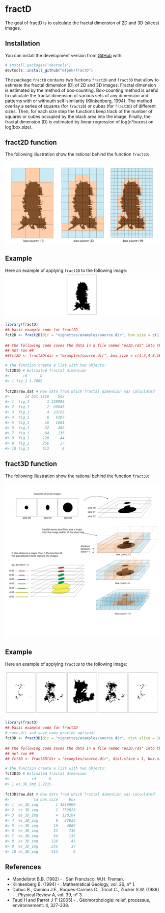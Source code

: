 
<!-- README.md is generated from README.Rmd. Please edit that file -->
# fractD

<!-- badges: start -->
<!-- badges: end -->
The goal of fractD is to calculate the fractal dimension of 2D and 3D (slices) images.

## Installation

You can install the development version from [GitHub](https://github.com/) with:

``` r
# install.packages("devtools")
devtools::install_github("mfpok/fractD")
```

The package `fractD` contains two fuctions `fract2D` and `fract3D` that allow to estimate the fractal dimension (D) of 2D and 3D images. Fractal dimension is estimated by the method of box-counting. Box-counting method is useful to calculate the fractal dimension of various sets of any dimension and patterns with or withouth self-similarity (Klinkenberg, 1994). The method overlay a series of squares (for `fract2D`) or cubes (for `fract3D`) of different sizes. Then, for each size step the functions keep track of the number of squares or cubes occupied by the black area into the image. Finally, the fractal dimension (D) is estimated by linear regression of log(n°boxes) on log(box.size).

## fract2D function
The following illustration show the rational behind the function `fract2D`:

![](vignettes/box-counting_2D_image.svg)

## Example

Here an example of applying `fract2D` to the following image: ![](vignettes/eg_img.svg)

``` r
library(fractD)
## basic example code for fract2D
fct2D <- fract2D(dir = "vignettes/examples/source.dir", box.size = c(1,2,4,8,16,32,64,128,256,512))

## the following code saves the data in a file named "es3D.rds" into the "output"" folder 
## not run ## 
##fct2D <- fract2D(dir = "examples/source.dir", box.size = c(1,2,4,8,16,32,64,128,256,512), save.dir = "examples/output/", save.name = "es2D")
```

``` r
# the function create a list with two objects: 
fct2D$D # Estimated fractal dimension
#>      id      D
#> 1 fig_1 1.7669

fct2D$raw.dat # Raw data from which fractal dimension was calculated 
#>       id box.size    box
#> 1  fig_1        1 328905
#> 2  fig_1        2  86845
#> 3  fig_1        4  23155
#> 4  fig_1        8   6207
#> 5  fig_1       16   1681
#> 6  fig_1       32    462
#> 7  fig_1       64    135
#> 8  fig_1      128     44
#> 9  fig_1      256     17
#> 10 fig_1      512      6
```

## fract3D function
The following illustration show the rational behind the function `fract3D`:

![](vignettes/box-counting_3D_image.svg)

## Example

Here an example of applying `fract3D` to the following image:

![](vignettes/eg_img_slice.svg)

``` r
library(fractD)
## basic example code for fract3D
# save.dir and save.name provide optional 
fct3D <- fract3D(dir = "vignettes/examples/source.dir", dist.slice = 10, box.size = c(1,2,4,8,16,32,64,128,256,512))

## the following code saves the data in a file named "es3D.rds" into the "output"" folder 
## not run ## 
## fct3D <- fract3D(dir = "examples/source.dir", dist.slice = 1, box.size = c(1,2,4,8,16,32,64,128,256,512), save.dir = "examples/output/", save.name = "es3D")
```

``` r
# the function create a list with two objects: 
fct3D$D # Estimated fractal dimension
#>          id      D
#> 1 es_3D_img 2.2215

fct3D$raw.dat # Raw data from which fractal dimension was calculated 
#>           id box.size     box
#> 1  es_3D_img        1 4816960
#> 2  es_3D_img        2  759820
#> 3  es_3D_img        4  120164
#> 4  es_3D_img        8   22632
#> 5  es_3D_img       16    4066
#> 6  es_3D_img       32     736
#> 7  es_3D_img       64     135
#> 8  es_3D_img      128      43
#> 9  es_3D_img      256      17
#> 10 es_3D_img      512       6
```

## References

-   Mandelbrot B.B. (1982) - . San Francisco: W.H. Freman.
-   Klinkenberg B. (1994) - . Mathematical Geology, vol. 26, n° 1.
-   Dubuc B., Quiniou J.F., Roques-Carmes C., Tricot C., Zucker S.W. (1989) - . Physical Review A, vol. 39, n° 3.
-   Taud H and Parrot J-F (2005) - . Géomorphologie: relief, processus, environnement: 4, 327-338.
